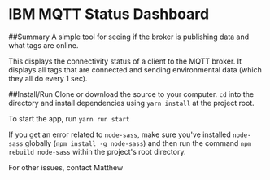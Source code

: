 # IBM MQTT Status Dashboard

##Summary
A simple tool for seeing if the broker is publishing data and what tags are online.

This displays the connectivity status of a client to the MQTT broker. It displays all tags that are connected and sending environmental data (which they all do every 1 sec). 

##Install/Run
Clone or download the source to your computer. `cd` into the directory and install dependencies using `yarn install` at the project root.

To start the app, run `yarn run start`

If you get an error related to `node-sass`, make sure you've installed `node-sass` globally (`npm install -g node-sass`) and then run the command `npm rebuild node-sass` within the project's root directory.

For other issues, contact Matthew
